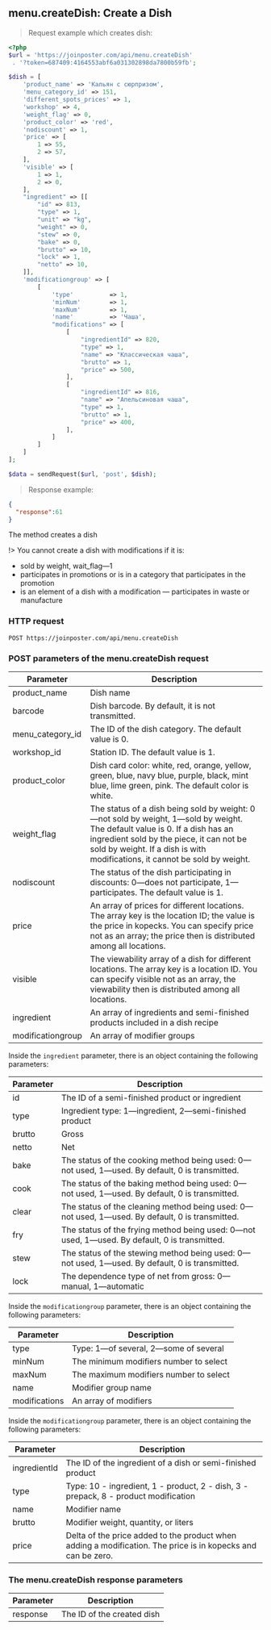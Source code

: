 ## menu.createDish: Create a Dish

> Request example which creates dish:

```php
<?php
$url = 'https://joinposter.com/api/menu.createDish'
 . '?token=687409:4164553abf6a031302898da7800b59fb';

$dish = [
    'product_name' => 'Кальян с сюрпризом',
    'menu_category_id' => 151,
    'different_spots_prices' => 1,
    'workshop' => 4,
    'weight_flag' => 0,
    'product_color' => 'red',
    'nodiscount' => 1,
    'price' => [
        1 => 55,
        2 => 57,
    ],
    'visible' => [
        1 => 1,
        2 => 0,
    ],
    "ingredient" => [[
        "id" => 813,
        "type" => 1,
        "unit" => "kg",
        "weight" => 0,
        "stew" => 0,
        "bake" => 0,
        "brutto" => 10,
        "lock" => 1,
        "netto" => 10,
    ]],
    'modificationgroup' => [
        [
            'type'          => 1,
            'minNum'        => 1,
            'maxNum'        => 1,
            'name'          => 'Чаша',
            "modifications" => [
                [
                    "ingredientId" => 820,
                    "type" => 1,
                    "name" => "Классическая чаша",
                    "brutto" => 1,
                    "price" => 500,
                ],
                [
                    "ingredientId" => 816,
                    "name" => "Апельсиновая чаша",
                    "type" => 1,
                    "brutto" => 1,
                    "price" => 400,
                ],
            ]
        ]
    ]
];

$data = sendRequest($url, 'post', $dish);
```

> Response example:

```json
{
  "response":61
}
```

The method creates a dish

!>     You cannot create a dish with modifications if it is:
- sold by weight, wait_flag—1
- participates in promotions or is in a category that participates in the promotion
- is an element of a dish with a modification — participates in waste or manufacture

### HTTP request

`POST https://joinposter.com/api/menu.createDish`

### POST parameters of the menu.createDish request

Parameter | Description
--------- | -----------
product_name | Dish name
barcode | Dish barcode. By default, it is not transmitted.
menu_category_id | The ID of the dish category. The default value is 0.
workshop_id | Station ID. The default value is 1.
product_color | Dish card color: white, red, orange, yellow, green, blue, navy blue, purple, black, mint blue, lime green, pink. The default color is white.
weight_flag | The status of a dish being sold by weight: 0—not sold by weight, 1—sold by weight. The default value is 0. If a dish has an ingredient sold by the piece, it can not be sold by weight. If a dish is with modifications, it cannot be sold by weight.
nodiscount | The status of the dish participating in discounts: 0—does not participate, 1—participates. The default value is 1.
price | An array of prices for different locations. The array key is the location ID; the value is the price in kopecks. You can specify price not as an array; the price then is distributed among all locations.
visible | The viewability array of a dish for different locations. The array key is a location ID. You can specify visible not as an array, the viewability then is distributed among all locations.
ingredient | An array of ingredients and semi-finished products included in a dish recipe
modificationgroup | An array of modifier groups

Inside the `ingredient` parameter, there is an object containing the following parameters:

Parameter | Description
--------- | -----------
id | The ID of a semi-finished product or ingredient
type | Ingredient type: 1—ingredient, 2—semi-finished product
brutto | Gross
netto | Net
bake | The status of the cooking method being used: 0—not used, 1—used. By default, 0 is transmitted.
cook | The status of the baking method being used: 0—not used, 1—used. By default, 0 is transmitted.
clear | The status of the cleaning method being used: 0—not used, 1—used. By default, 0 is transmitted.
fry | The status of the frying method being used: 0—not used, 1—used. By default, 0 is transmitted.
stew | The status of the stewing method being used: 0—not used, 1—used. By default, 0 is transmitted.
lock | The dependence type of net from gross: 0—manual, 1—automatic

Inside the `modificationgroup` parameter, there is an object containing the following parameters:

Parameter | Description
--------- | -----------
type | Type: 1—of several, 2—some of several
minNum | The minimum modifiers number to select
maxNum | The maximum modifiers number to select
name | Modifier group name
modifications | An array of modifiers

Inside the `modificationgroup` parameter, there is an object containing the following parameters:

Parameter | Description
--------- | -----------
ingredientId | The ID of the ingredient of a dish or semi-finished product
type | Type: 10 - ingredient, 1 - product, 2 - dish, 3 - prepack, 8 - product modification
name | Modifier name
brutto | Modifier weight, quantity, or liters
price | Delta of the price added to the product when adding a modification. The price is in kopecks and can be zero.

### The menu.createDish response parameters

Parameter | Description
--------- | -----------
response | The ID of the created dish


